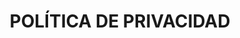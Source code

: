 ---
title: "POLÍTICA DE PRIVACIDAD"
seoTitle: Estudio Arquitectura - Reformas | RAMA Arquitectas
description: ""
draft: false
bg_image: ""
---